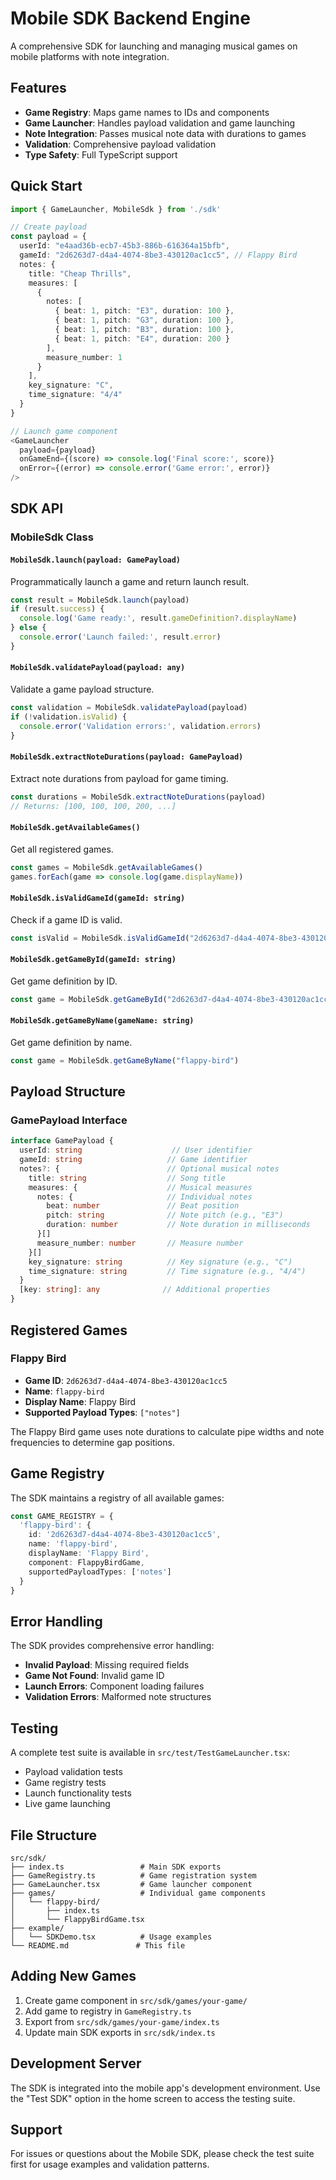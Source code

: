 # Mobile SDK Backend Engine

A comprehensive SDK for launching and managing musical games on mobile platforms with note integration.

## Features

- **Game Registry**: Maps game names to IDs and components
- **Game Launcher**: Handles payload validation and game launching
- **Note Integration**: Passes musical note data with durations to games
- **Validation**: Comprehensive payload validation
- **Type Safety**: Full TypeScript support

## Quick Start

```typescript
import { GameLauncher, MobileSdk } from './sdk'

// Create payload
const payload = {
  userId: "e4aad36b-ecb7-45b3-886b-616364a15bfb",
  gameId: "2d6263d7-d4a4-4074-8be3-430120ac1cc5", // Flappy Bird
  notes: {
    title: "Cheap Thrills",
    measures: [
      {
        notes: [
          { beat: 1, pitch: "E3", duration: 100 },
          { beat: 1, pitch: "G3", duration: 100 },
          { beat: 1, pitch: "B3", duration: 100 },
          { beat: 1, pitch: "E4", duration: 200 }
        ],
        measure_number: 1
      }
    ],
    key_signature: "C",
    time_signature: "4/4"
  }
}

// Launch game component
<GameLauncher
  payload={payload}
  onGameEnd={(score) => console.log('Final score:', score)}
  onError={(error) => console.error('Game error:', error)}
/>
```

## SDK API

### MobileSdk Class

#### `MobileSdk.launch(payload: GamePayload)`
Programmatically launch a game and return launch result.

```typescript
const result = MobileSdk.launch(payload)
if (result.success) {
  console.log('Game ready:', result.gameDefinition?.displayName)
} else {
  console.error('Launch failed:', result.error)
}
```

#### `MobileSdk.validatePayload(payload: any)`
Validate a game payload structure.

```typescript
const validation = MobileSdk.validatePayload(payload)
if (!validation.isValid) {
  console.error('Validation errors:', validation.errors)
}
```

#### `MobileSdk.extractNoteDurations(payload: GamePayload)`
Extract note durations from payload for game timing.

```typescript
const durations = MobileSdk.extractNoteDurations(payload)
// Returns: [100, 100, 100, 200, ...]
```

#### `MobileSdk.getAvailableGames()`
Get all registered games.

```typescript
const games = MobileSdk.getAvailableGames()
games.forEach(game => console.log(game.displayName))
```

#### `MobileSdk.isValidGameId(gameId: string)`
Check if a game ID is valid.

```typescript
const isValid = MobileSdk.isValidGameId("2d6263d7-d4a4-4074-8be3-430120ac1cc5")
```

#### `MobileSdk.getGameById(gameId: string)`
Get game definition by ID.

```typescript
const game = MobileSdk.getGameById("2d6263d7-d4a4-4074-8be3-430120ac1cc5")
```

#### `MobileSdk.getGameByName(gameName: string)`
Get game definition by name.

```typescript
const game = MobileSdk.getGameByName("flappy-bird")
```

## Payload Structure

### GamePayload Interface

```typescript
interface GamePayload {
  userId: string                    // User identifier
  gameId: string                   // Game identifier
  notes?: {                        // Optional musical notes
    title: string                  // Song title
    measures: {                    // Musical measures
      notes: {                     // Individual notes
        beat: number               // Beat position
        pitch: string              // Note pitch (e.g., "E3")
        duration: number           // Note duration in milliseconds
      }[]
      measure_number: number       // Measure number
    }[]
    key_signature: string          // Key signature (e.g., "C")
    time_signature: string         // Time signature (e.g., "4/4")
  }
  [key: string]: any              // Additional properties
}
```

## Registered Games

### Flappy Bird
- **Game ID**: `2d6263d7-d4a4-4074-8be3-430120ac1cc5`
- **Name**: `flappy-bird`
- **Display Name**: Flappy Bird
- **Supported Payload Types**: `["notes"]`

The Flappy Bird game uses note durations to calculate pipe widths and note frequencies to determine gap positions.

## Game Registry

The SDK maintains a registry of all available games:

```typescript
const GAME_REGISTRY = {
  'flappy-bird': {
    id: '2d6263d7-d4a4-4074-8be3-430120ac1cc5',
    name: 'flappy-bird',
    displayName: 'Flappy Bird',
    component: FlappyBirdGame,
    supportedPayloadTypes: ['notes']
  }
}
```

## Error Handling

The SDK provides comprehensive error handling:

- **Invalid Payload**: Missing required fields
- **Game Not Found**: Invalid game ID
- **Launch Errors**: Component loading failures
- **Validation Errors**: Malformed note structures

## Testing

A complete test suite is available in `src/test/TestGameLauncher.tsx`:

- Payload validation tests
- Game registry tests  
- Launch functionality tests
- Live game launching

## File Structure

```
src/sdk/
├── index.ts                 # Main SDK exports
├── GameRegistry.ts          # Game registration system
├── GameLauncher.tsx         # Game launcher component
├── games/                   # Individual game components
│   └── flappy-bird/
│       ├── index.ts
│       └── FlappyBirdGame.tsx
├── example/
│   └── SDKDemo.tsx          # Usage examples
└── README.md               # This file
```

## Adding New Games

1. Create game component in `src/sdk/games/your-game/`
2. Add game to registry in `GameRegistry.ts`
3. Export from `src/sdk/games/your-game/index.ts`
4. Update main SDK exports in `src/sdk/index.ts`

## Development Server

The SDK is integrated into the mobile app's development environment. Use the "Test SDK" option in the home screen to access the testing suite.

## Support

For issues or questions about the Mobile SDK, please check the test suite first for usage examples and validation patterns.